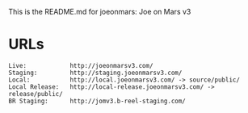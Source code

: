 This is the README.md for joeonmars: Joe on Mars v3

# URLs

    Live:            http://joeonmarsv3.com/
    Staging:         http://staging.joeonmarsv3.com/
    Local:           http://local.joeonmarsv3.com/ -> source/public/
    Local Release:   http://local-release.joeonmarsv3.com/ -> release/public/
    BR Staging:      http://jomv3.b-reel-staging.com/
